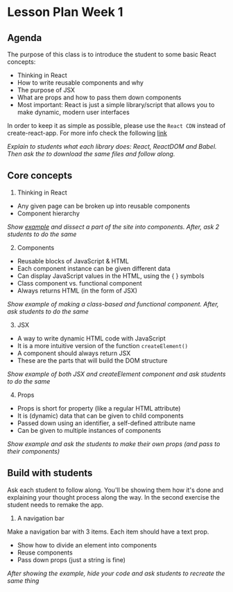 # Lesson Plan Week 1

## Agenda

The purpose of this class is to introduce the student to some basic React concepts:

- Thinking in React
- How to write reusable components and why
- The purpose of JSX
- What are props and how to pass them down components
- Most important: React is just a simple library/script that allows you to make dynamic, modern user interfaces

In order to keep it as simple as possible, please use the `React CDN` instead of create-react-app. For more info check the following [link](https://reactjs.org/docs/add-react-to-a-website.html#add-react-in-one-minute)

_Explain to students what each library does: React, ReactDOM and Babel. Then ask the to download the same files and follow along._

## Core concepts

1. Thinking in React

- Any given page can be broken up into reusable components
- Component hierarchy

_Show [example](https://htmlstream.com/preview/unify-v2.6.2/unify-main/home/home-default.html) and dissect a part of the site into components. After, ask 2 students to do the same_

2. Components

- Reusable blocks of JavaScript & HTML
- Each component instance can be given different data
- Can display JavaScript values in the HTML, using the { } symbols
- Class component vs. functional component
- Always returns HTML (in the form of JSX)

_Show example of making a class-based and functional component. After, ask students to do the same_

3. JSX

- A way to write dynamic HTML code with JavaScript
- It is a more intuitive version of the function `createElement()`
- A component should always return JSX
- These are the parts that will build the DOM structure

_Show example of both JSX and createElement component and ask students to do the same_

4. Props

- Props is short for property (like a regular HTML attribute)
- It is (dynamic) data that can be given to child components
- Passed down using an identifier, a self-defined attribute name
- Can be given to multiple instances of components

_Show example and ask the students to make their own props (and pass to their components)_

## Build with students

Ask each student to follow along. You'll be showing them how it's done and explaining your thought process along the way. In the second exercise the student needs to remake the app.

1. A navigation bar

Make a navigation bar with 3 items. Each item should have a text prop.

- Show how to divide an element into components
- Reuse components
- Pass down props (just a string is fine)

_After showing the example, hide your code and ask students to recreate the same thing_
